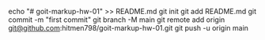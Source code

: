 echo "# goit-markup-hw-01" >> README.md
git init
git add README.md
git commit -m "first commit"
git branch -M main
git remote add origin git@github.com:hitmen798/goit-markup-hw-01.git
git push -u origin main